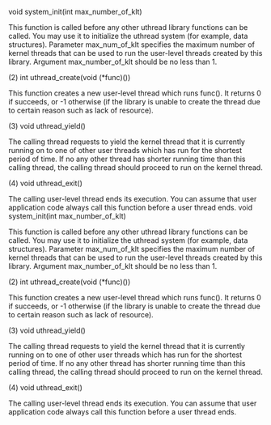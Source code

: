 












void system_init(int max_number_of_klt)

This function is called before any other uthread library functions can be called. You may use it to initialize the uthread system (for example, data structures). Parameter max_num_of_klt specifies the maximum number of kernel threads that can be used to run the user-level threads created by this library. Argument max_number_of_klt should be no less than 1. 
 
(2) int uthread_create(void (*func)())

This function creates a new user-level thread which runs func(). It returns 0 if succeeds, or -1 otherwise (if the library is unable to create the thread due to certain reason such as lack of resource). 

(3) void uthread_yield()

The calling thread requests to yield the kernel thread that it is currently running on to one of other user threads which has run for the shortest period of time. If no any other thread has shorter running time than this calling thread, the calling thread should proceed to run on the kernel thread. 
   
(4) void uthread_exit()

The calling user-level thread ends its execution. You can assume that user application code always call this function before a user thread ends. 
void system_init(int max_number_of_klt)

This function is called before any other uthread library functions can be called. You may use it to initialize the uthread system (for example, data structures). Parameter max_num_of_klt specifies the maximum number of kernel threads that can be used to run the user-level threads created by this library. Argument max_number_of_klt should be no less than 1. 
 
(2) int uthread_create(void (*func)())

This function creates a new user-level thread which runs func(). It returns 0 if succeeds, or -1 otherwise (if the library is unable to create the thread due to certain reason such as lack of resource). 

(3) void uthread_yield()

The calling thread requests to yield the kernel thread that it is currently running on to one of other user threads which has run for the shortest period of time. If no any other thread has shorter running time than this calling thread, the calling thread should proceed to run on the kernel thread. 
   
(4) void uthread_exit()

The calling user-level thread ends its execution. You can assume that user application code always call this function before a user thread ends. 
